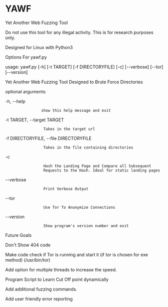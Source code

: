 # YAWF
Yet Another Web Fuzzing Tool

Do not use this tool for any illegal activity.  This is for research purposes only. 

Designed for Linux with Python3

Options For yawf.py 

usage: yawf.py [-h] [-t TARGET] [-f DIRECTORYFILE] [-c] [--verbose] [--tor]
                 [--version]

Yet Another Web Fuzzing Tool Designed to Brute Force Directories

optional arguments:

  -h, --help            
                    
                    show this help message and exit
  
  -t TARGET, --target TARGET
                        
                     Takes in the target url
                        
  -f DIRECTORYFILE, --file DIRECTORYFILE
                       
                     Takes in the file containing directories
                        
  -c                    
                        
                     Hash the Landing Page and Compare all Subsequent
                     Requests to the Hash. Ideal for static landing pages
                        
  --verbose             
  
                     Print Verbose Output
  
  --tor                 
  
                     Use Tor To Anonymize Connections
  
  --version             
  
                     Show program's version number and exit

  
  
 Future Goals
 
 Don't Show 404 code
 
 Make code check if Tor is running and start it (if tor is chosen for exe method) (/usr/bin/tor)
 
 Add option for multiple threads to increase the speed.
 
 Program Script to Learn Cut Off point dynamically
 
 Add additional fuzzing commands.
 
 Add user friendly error reporting
